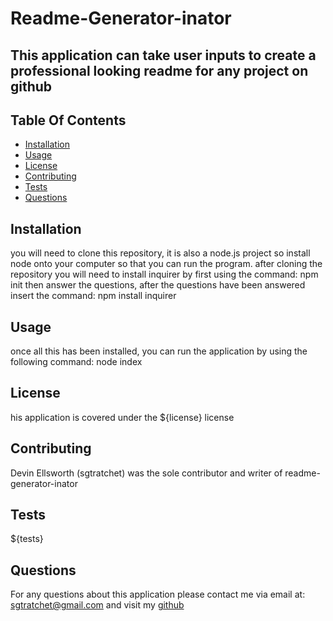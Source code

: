 # Readme-Generator-inator

## This application can take user inputs to create a professional looking readme for any project on github

## Table Of Contents

 * [Installation](#installation)
 * [Usage](#usage)
 * [License](*license)
 * [Contributing](*contributing)
 * [Tests](*tests)
 * [Questions](*questions)

## Installation
you will need to clone this repository, it is also a node.js project so install node onto your computer so that you can run the program. after cloning the repository
you will need to install inquirer by first using the command:  npm init
then answer the questions, after the questions have been answered insert the command: npm install inquirer
    
## Usage
once all this has been installed, you can run the application by using the following command: 
    node index
    
## License
his application is covered under the ${license} license
    
## Contributing
Devin Ellsworth (sgtratchet) was the sole contributor and writer of readme-generator-inator
   
## Tests
${tests}
    
## Questions
For any questions about this application please contact me via email at: sgtratchet@gmail.com 
and visit my [github](https://github.com/sgtratchet)

